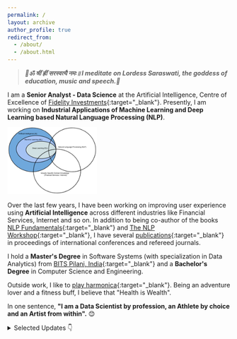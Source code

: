 ```yaml
---
permalink: /
layout: archive
author_profile: true
redirect_from: 
  - /about/
  - /about.html
---
```

> **_🙏ॐ श्रीं ह्रीं सरस्वत्यै नमः॥ I meditate on Lordess Saraswati, the goddess of education, music and speech.🙏_**

I am a **Senior Analyst - Data Science** at the Artificial Intelligence, Centre of Excellence of [Fidelity Investments](https://www.fidelity.com/){:target="_blank"}. Presently, I am working on **Industrial Applications of Machine Learning and Deep Learning based Natural Language Processing (NLP)**.<br>

<img src="../images/Research_Interest.png" alt="Research Interest" width="40%" class="center">

Over the last few years, I have been working on improving user experience using **Artificial Intelligence** across different industries like Financial Services, Internet and so on. In addition to being co-author of the books [NLP Fundamentals](https://www.packtpub.com/in/big-data-and-business-intelligence/natural-language-processing-fundamentals){:target="_blank"} and [The NLP Workshop](https://www.packtpub.com/in/data/the-natural-language-processing-workshop-second-edition){:target="_blank"}, I have several [publications](https://scholar.google.com/citations?user=7Jm4_McAAAAJ&hl=en){:target="_blank"} in proceedings of international conferences and refereed journals.


I hold a **Master's Degree** in Software Systems (with specialization in Data Analytics) from [BITS Pilani, India](http://www.bits-pilani.ac.in/){:target="_blank"} and a **Bachelor's Degree** in Computer Science and Engineering. <br>

Outside work, I like to [play harmonica](https://www.youtube.com/channel/UCDFFMnTn71JcYqXO3IpRUsw){:target="_blank"}. Being an adventure lover and a fitness buff, I believe that "Health is Wealth".

In one sentence, **"I am a Data Scientist by profession, an Athlete by choice and an Artist from within".** 😊

<details>
  <summary>Selected Updates 👇</summary>
  <ul>
    <li> Oct 2020: Our research work on retrieving the most related question for a given search query has been accepted as a full paper in <a href="http://mlnlp.net/"  target="_blank">MLNLP'20, China</a> (Workshop of ACM Conference ACAI'20)</li>
    <li> Sep 2020: Completed <a href="https://www.coursera.org/account/accomplishments/specialization/certificate/LA8H4KG9HWJP" target="_blank">Natural Language Processing Specialization</a> offered by deeplearning.ai (Coursera)</li>
    <li> Sep 2020: Completed certification on <a href="https://www.coursera.org/account/accomplishments/certificate/4R95DUBLTFUD" target="_blank"> Natural Language Processing with Attention Models</a> (Coursera)</li>
    <li> Sep 2020: Completed certification on <a href="https://www.coursera.org/account/accomplishments/certificate/WJ4JANLL23FY" target="_blank">Natural Language Processing with Sequence Models</a> (Coursera)</li>
    <li> Sep 2020: Completed certification on <a href="https://www.coursera.org/account/accomplishments/certificate/D5VQ5Q8QH2CS" target="_blank">Natural Language Processing with Probabilistic Models</a> (Coursera)</li>
    <li> Aug 2020: Attended <a href="https://www.kdd.org/kdd2020/" target="_blank">KDD 2020</a></li>
    <li> Aug 2020: Completed certification on <a href="https://www.coursera.org/account/accomplishments/certificate/MEGC5CUXA5JX" target="_blank"> Natural Language Processing with Classification and Vector Spaces</a> (Coursera)</li>
    <li> Aug 2020: Book titled, <a href="https://www.packtpub.com/in/data/the-natural-language-processing-workshop-second-edition" target="_blank">The Natural Language Processing Workshop</a> got published by Packt Publishing</li>
    <li> Jul 2020: Received "Excellence In Action (Team) Award" from Fidelity Investments</li>
    <li> Jun 2020: Participated in Fidelity HealthifyMe Challenge 2020. Maintained streak for 42 days. Ranked 56 (All India). 
    <li> May 2020: Authored and released a set of poems in Bengali on <a href="https://www.youtube.com/playlist?list=PLWVXvBh2xmj_CVGr_XFmvcX69LzdsxVNe" target="_blank">YouTube</a>
    <li> May 2020: Played <a href="https://youtu.be/ajFlw7rnfkI"  target="_blank">Harmonica </a> at the launch event of PI Fun Friday (Fidelity Investments)</li>
    <li> May 2020: Received "You've Earned It Team (India) Award" from Fidelity Investments</li>
    <li> May 2020: Paper titled, <a href="https://doi.org/10.1007/s41870-020-00473-1" target="_blank">Identifying click baits using various machine learning and deep learning techniques</a> got published in International Journal of Information Technology, Springer</li>
    <li> Feb 2020: Visited Hampi (UNESCO World Heritage Site) along with my family
    <li> Jan 2020: Collaborated with team Symphony and played <a href="https://www.youtube.com/watch?v=6pQG9bb1QaM" target="_blank"> Harmonica </a> at the BA&R (Fidelity Investments) team's offsite</li>
  
  
